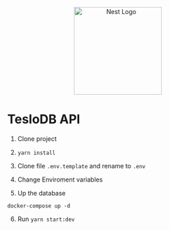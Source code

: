 <p align="center">
  <a href="http://nestjs.com/" target="blank"><img src="https://nestjs.com/img/logo-small.svg" width="200" alt="Nest Logo" /></a>
</p>

# TesloDB API

1. Clone project

2. ```yarn install```

3. Clone file ```.env.template``` and rename to ```.env```

4. Change Enviroment variables

5. Up the database

```
docker-compose up -d
```

6. Run ```yarn start:dev```

